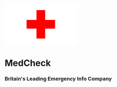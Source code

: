 ![Red Cross](0EED640F-7F31-4EEE-B40E-E6881C99C931.png)
# MedCheck
### Britain's Leading Emergency Info Company
